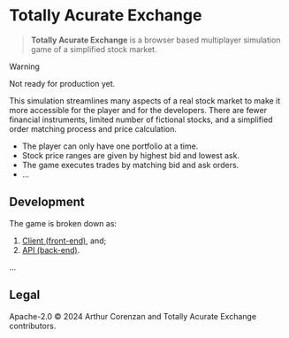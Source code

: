# Totally Acurate Exchange

> **Totally Acurate Exchange** is a browser based multiplayer simulation game of a simplified stock market.

> [!WARNING]
> Not ready for production yet.

This simulation streamlines many aspects of a real stock market to make it more accessible for the player and for the developers. There are fewer financial instruments, limited number of fictional stocks, and a simplified order matching process and price calculation.

- The player can only have one portfolio at a time.
- Stock price ranges are given by highest bid and lowest ask.
- The game executes trades by matching bid and ask orders.
- ...

## Development

The game is broken down as:

1. [Client (front-end)](./client), and;
2. [API (back-end)](./api).

...

## Legal

Apache-2.0 ©️ 2024 Arthur Corenzan and Totally Acurate Exchange contributors.
